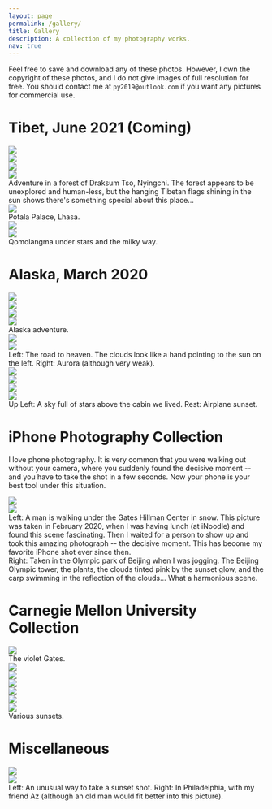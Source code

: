 ```yaml
---
layout: page
permalink: /gallery/
title: Gallery
description: A collection of my photography works.
nav: true
---
```


Feel free to save and download any of these photos. However, I own the copyright of these photos, and I do not give images of full resolution for free. You should contact me at `py2019@outlook.com` if you want any pictures for commercial use.

# Tibet, June 2021 (Coming)

<div class="row mt-3 justify-content-center">
    <div class="col-sm mt-3 mt-md-0">
        <img class="img-fluid rounded z-depth-1" src="{{ site.baseurl }}/assets/img/photography/forest1.jpg" data-zoomable>
    </div>
    <div class="col-sm mt-3 mt-md-0">
        <img class="img-fluid rounded z-depth-1" src="{{ site.baseurl }}/assets/img/photography/forest2.jpg" data-zoomable>
    </div>
</div>
<div class="row mt-3 justify-content-center">
    <div class="col-sm mt-3 mt-md-0">
        <img class="img-fluid rounded z-depth-1" src="{{ site.baseurl }}/assets/img/photography/forest3.jpg" data-zoomable>
    </div>
    <div class="col-sm mt-3 mt-md-0">
        <img class="img-fluid rounded z-depth-1" src="{{ site.baseurl }}/assets/img/photography/forest4.jpg" data-zoomable>
    </div>
</div>
<div class="caption">
    Adventure in a forest of Draksum Tso, Nyingchi. The forest appears to be unexplored and human-less, but the hanging Tibetan flags shining in the sun shows there's something special about this place...
</div>

<div class="row mt-3 justify-content-center">
    <div class="col-sm col-md-8 mt-3 mt-md-0 align-self-center">
        <img class="img-fluid rounded z-depth-1" src="{{ site.baseurl }}/assets/img/photography/potala1.jpg" data-zoomable>
    </div>
</div>
<div class="caption">
    Potala Palace, Lhasa.
</div>

<div class="row mt-3 justify-content-center">
    <div class="col-sm col-md-10 mt-3 mt-md-0 align-self-center">
        <img class="img-fluid rounded z-depth-1" src="{{ site.baseurl }}/assets/img/photography/qomolangmastars1.jpg" data-zoomable>
    </div>
</div>
<div class="row mt-3 justify-content-center">
    <div class="col-sm col-md-10 mt-3 mt-md-0 align-self-center">
        <img class="img-fluid rounded z-depth-1" src="{{ site.baseurl }}/assets/img/photography/qomolangmastars2.jpg" data-zoomable>
    </div>
</div>
<div class="caption">
    Qomolangma under stars and the milky way.
</div>

# Alaska, March 2020

<div class="row mt-3 justify-content-center">
    <div class="col-sm mt-3 mt-md-0">
        <img class="img-fluid rounded z-depth-1" src="{{ site.baseurl }}/assets/img/photography/alaska1.jpg" data-zoomable>
    </div>
    <div class="col-sm mt-3 mt-md-0">
        <img class="img-fluid rounded z-depth-1" src="{{ site.baseurl }}/assets/img/photography/alaska2.jpg" data-zoomable>
    </div>
</div>
<div class="row mt-3 justify-content-center">
    <div class="col-sm col-md-6 mt-3 mt-md-0">
        <img class="img-fluid rounded z-depth-1" src="{{ site.baseurl }}/assets/img/photography/alaska3.jpg" data-zoomable>
    </div>
    <div class="col-sm col-md-4 offset-md-1 mt-3 mt-md-0">
        <img class="img-fluid rounded z-depth-1" src="{{ site.baseurl }}/assets/img/photography/alaska4.jpg" data-zoomable>
    </div>
</div>
<div class="caption">
    Alaska adventure.
</div>

<div class="row mt-3 justify-content-center">
    <div class="col-sm mt-3 mt-md-0">
        <img class="img-fluid rounded z-depth-1" src="{{ site.baseurl }}/assets/img/photography/fairbanks.jpg" data-zoomable>
    </div>
    <div class="col-sm mt-3 mt-md-0">
        <img class="img-fluid rounded z-depth-1" src="{{ site.baseurl }}/assets/img/photography/aurora.jpg" data-zoomable>
    </div>
</div>
<div class="caption">
    Left: The road to heaven. The clouds look like a hand pointing to the sun on the left. Right: Aurora (although very weak).
</div>

<div class="row mt-3 justify-content-center">
    <div class="col-sm mt-3 mt-md-0">
        <img class="img-fluid rounded z-depth-1" src="{{ site.baseurl }}/assets/img/photography/cabinstars.jpg" data-zoomable>
    </div>
    <div class="col-sm mt-3 mt-md-0">
        <img class="img-fluid rounded z-depth-1" src="{{ site.baseurl }}/assets/img/photography/airplane3.jpg" data-zoomable>
    </div>
</div>

<div class="row mt-3 justify-content-center">
    <div class="col-sm mt-3 mt-md-0">
        <img class="img-fluid rounded z-depth-1" src="{{ site.baseurl }}/assets/img/photography/airplane1.jpg" data-zoomable>
    </div>
    <div class="col-sm mt-3 mt-md-0">
        <img class="img-fluid rounded z-depth-1" src="{{ site.baseurl }}/assets/img/photography/airplane2.jpg" data-zoomable>
    </div>
</div>
<div class="caption">
    Up Left: A sky full of stars above the cabin we lived. Rest: Airplane sunset.
</div>

# iPhone Photography Collection
I love phone photography. It is very common that you were walking out without your camera, where you suddenly found the decisive moment -- and you have to take the shot in a few seconds. Now your phone is your best tool under this situation.
<div class="row mt-3 justify-content-center">
    <div class="col-sm mt-3 mt-md-0">
        <img class="img-fluid rounded z-depth-1" src="{{ site.baseurl }}/assets/img/photography/olympic1.jpeg" data-zoomable>
    </div>
    <div class="col-sm mt-3 mt-md-0">
        <img class="img-fluid rounded z-depth-1" src="{{ site.baseurl }}/assets/img/photography/gates2.jpeg" data-zoomable>
    </div>
</div>
<div class="caption">
    Left: A man is walking under the Gates Hillman Center in snow. This picture was taken in February 2020, when I was having lunch (at iNoodle) and found this scene fascinating. Then I waited for a person to show up and took this amazing photograph -- the decisive moment. This has become my favorite iPhone shot ever since then. 
</div>
<div class="caption">
    Right: Taken in the Olympic park of Beijing when I was jogging. The Beijing Olympic tower, the plants, the clouds tinted pink by the sunset glow, and the carp swimming in the reflection of the clouds... What a harmonious scene.
</div>

# Carnegie Mellon University Collection

<div class="row mt-3 justify-content-center">
    <div class="col-sm col-md-10 mt-3 mt-md-0 align-self-center">
        <img class="img-fluid rounded z-depth-1" src="{{ site.baseurl }}/assets/img/photography/gates1.jpeg" data-zoomable>
    </div>
</div>
<div class="caption">
    The violet Gates.
</div>

<div class="row mt-3 justify-content-center">
    <div class="col-sm mt-3 mt-md-0">
        <img class="img-fluid rounded z-depth-1" src="{{ site.baseurl }}/assets/img/photography/cmu1.jpeg" data-zoomable>
    </div>
    <div class="col-sm mt-3 mt-md-0">
        <img class="img-fluid rounded z-depth-1" src="{{ site.baseurl }}/assets/img/photography/cmu2.jpeg" data-zoomable>
    </div>
</div>
<div class="row mt-3 justify-content-center">
    <div class="col-sm mt-3 mt-md-0">
        <img class="img-fluid rounded z-depth-1" src="{{ site.baseurl }}/assets/img/photography/cmu3.jpg" data-zoomable>
    </div>
    <div class="col-sm mt-3 mt-md-0">
        <img class="img-fluid rounded z-depth-1" src="{{ site.baseurl }}/assets/img/photography/cmu4.jpg" data-zoomable>
    </div>
</div>
<div class="row mt-3 justify-content-center">
    <div class="col-sm mt-3 mt-md-0">
        <img class="img-fluid rounded z-depth-1" src="{{ site.baseurl }}/assets/img/photography/pitt2.jpeg" data-zoomable>
    </div>
    <div class="col-sm mt-3 mt-md-0">
        <img class="img-fluid rounded z-depth-1" src="{{ site.baseurl }}/assets/img/photography/pitt3.jpeg" data-zoomable>
    </div>
</div>
<div class="caption">
    Various sunsets.
</div>

# Miscellaneous
<div class="row mt-3 justify-content-center">
    <div class="col-sm mt-3 mt-md-0">
        <img class="img-fluid rounded z-depth-1" src="{{ site.baseurl }}/assets/img/photography/home1.jpeg" data-zoomable>
    </div>
    <div class="col-sm mt-3 mt-md-0">
        <img class="img-fluid rounded z-depth-1" src="{{ site.baseurl }}/assets/img/photography/phillyautumn.jpeg" data-zoomable>
    </div>
</div>
<div class="caption">
    Left: An unusual way to take a sunset shot. Right: In Philadelphia, with my friend Az (although an old man would fit better into this picture).
</div>
